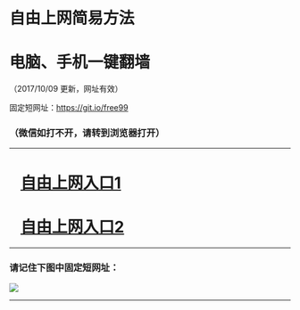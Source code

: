 ﻿# 自由上网简易方法

# 电脑、手机一键翻墙

（2017/10/09 更新，网址有效）

固定短网址：https://git.io/free99

### （微信如打不开，请转到浏览器打开）


***





# &nbsp;&nbsp; <a href="http://ft656116305.fwq-tz-1001.info/fwqtz01.html?t=100900110794 " target="_blank">自由上网入口1</a>
# &nbsp;&nbsp; <a href="http://ft2615718771.fwq-tz-1002.info/fwqtz02.html?t=10090012147 " target="_blank">自由上网入口2</a>
***

### 请记住下图中固定短网址：

<img src="https://s3-us-west-2.amazonaws.com/fwq-1001/yjfq-20170905okok.png" /> 


***

